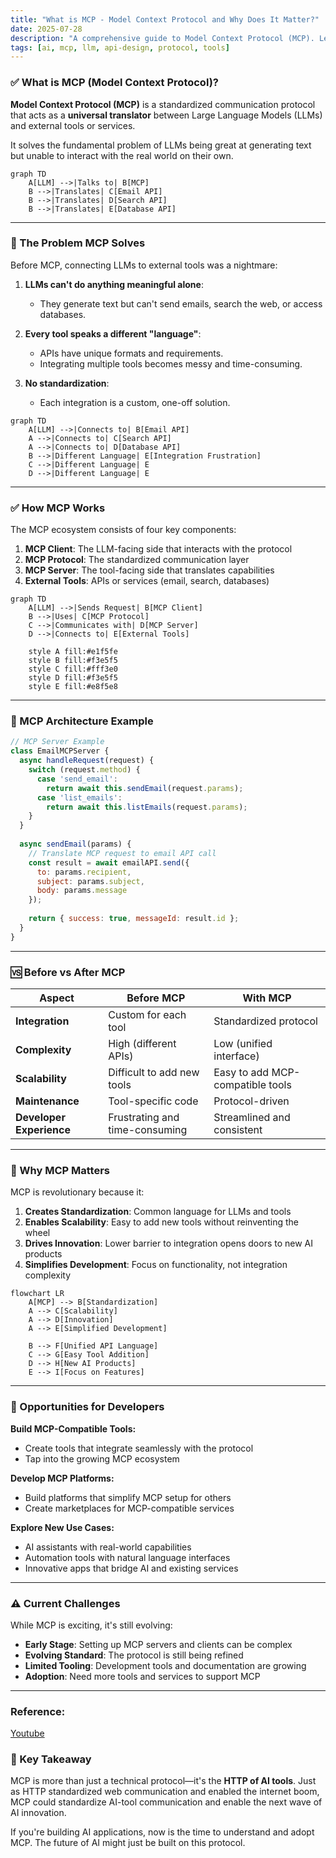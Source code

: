 ```yaml
---
title: "What is MCP - Model Context Protocol and Why Does It Matter?"
date: 2025-07-28
description: "A comprehensive guide to Model Context Protocol (MCP). Learn what it is, how it works, and why it's revolutionizing AI tool integration with visual diagrams."
tags: [ai, mcp, llm, api-design, protocol, tools]
---
```


### ✅ What is MCP (Model Context Protocol)?

**Model Context Protocol (MCP)** is a standardized communication protocol that acts as a **universal translator** between Large Language Models (LLMs) and external tools or services.

It solves the fundamental problem of LLMs being great at generating text but unable to interact with the real world on their own.

```mermaid
graph TD
    A[LLM] -->|Talks to| B[MCP]
    B -->|Translates| C[Email API]
    B -->|Translates| D[Search API]
    B -->|Translates| E[Database API]
```

---

### 📌 The Problem MCP Solves

Before MCP, connecting LLMs to external tools was a nightmare:

1. **LLMs can't do anything meaningful alone**:
   * They generate text but can't send emails, search the web, or access databases.

2. **Every tool speaks a different "language"**:
   * APIs have unique formats and requirements.
   * Integrating multiple tools becomes messy and time-consuming.

3. **No standardization**:
   * Each integration is a custom, one-off solution.

```mermaid
graph TD
    A[LLM] -->|Connects to| B[Email API]
    A -->|Connects to| C[Search API]
    A -->|Connects to| D[Database API]
    B -->|Different Language| E[Integration Frustration]
    C -->|Different Language| E
    D -->|Different Language| E
```

---

### ✅ How MCP Works

The MCP ecosystem consists of four key components:

1. **MCP Client**: The LLM-facing side that interacts with the protocol
2. **MCP Protocol**: The standardized communication layer
3. **MCP Server**: The tool-facing side that translates capabilities
4. **External Tools**: APIs or services (email, search, databases)

```mermaid
graph TD
    A[LLM] -->|Sends Request| B[MCP Client]
    B -->|Uses| C[MCP Protocol]
    C -->|Communicates with| D[MCP Server]
    D -->|Connects to| E[External Tools]
    
    style A fill:#e1f5fe
    style B fill:#f3e5f5
    style C fill:#fff3e0
    style D fill:#f3e5f5
    style E fill:#e8f5e8
```

---

### 🔧 MCP Architecture Example

```javascript
// MCP Server Example
class EmailMCPServer {
  async handleRequest(request) {
    switch (request.method) {
      case 'send_email':
        return await this.sendEmail(request.params);
      case 'list_emails':
        return await this.listEmails(request.params);
    }
  }
  
  async sendEmail(params) {
    // Translate MCP request to email API call
    const result = await emailAPI.send({
      to: params.recipient,
      subject: params.subject,
      body: params.message
    });
    
    return { success: true, messageId: result.id };
  }
}
```

---

### 🆚 Before vs After MCP

| Aspect                   | Before MCP                      | With MCP                     |
| ------------------------ | ------------------------------- | ---------------------------- |
| **Integration**          | Custom for each tool            | Standardized protocol        |
| **Complexity**           | High (different APIs)           | Low (unified interface)      |
| **Scalability**          | Difficult to add new tools      | Easy to add MCP-compatible tools |
| **Maintenance**          | Tool-specific code              | Protocol-driven              |
| **Developer Experience** | Frustrating and time-consuming  | Streamlined and consistent   |

---

### 🌟 Why MCP Matters

MCP is revolutionary because it:

1. **Creates Standardization**: Common language for LLMs and tools
2. **Enables Scalability**: Easy to add new tools without reinventing the wheel
3. **Drives Innovation**: Lower barrier to integration opens doors to new AI products
4. **Simplifies Development**: Focus on functionality, not integration complexity

```mermaid
flowchart LR
    A[MCP] --> B[Standardization]
    A --> C[Scalability]
    A --> D[Innovation]
    A --> E[Simplified Development]
    
    B --> F[Unified API Language]
    C --> G[Easy Tool Addition]
    D --> H[New AI Products]
    E --> I[Focus on Features]
```

---

### 🚀 Opportunities for Developers

**Build MCP-Compatible Tools:**
* Create tools that integrate seamlessly with the protocol
* Tap into the growing MCP ecosystem

**Develop MCP Platforms:**
* Build platforms that simplify MCP setup for others
* Create marketplaces for MCP-compatible services

**Explore New Use Cases:**
* AI assistants with real-world capabilities
* Automation tools with natural language interfaces
* Innovative apps that bridge AI and existing services

---

### ⚠️ Current Challenges

While MCP is exciting, it's still evolving:

* **Early Stage**: Setting up MCP servers and clients can be complex
* **Evolving Standard**: The protocol is still being refined
* **Limited Tooling**: Development tools and documentation are growing
* **Adoption**: Need more tools and services to support MCP

---

### Reference:
[Youtube](https://youtu.be/7j_NE6Pjv-E?si=5VZ2MobskI3Ym1h7)

### 🧠 Key Takeaway

MCP is more than just a technical protocol—it's the **HTTP of AI tools**. Just as HTTP standardized web communication and enabled the internet boom, MCP could standardize AI-tool communication and enable the next wave of AI innovation.

If you're building AI applications, now is the time to understand and adopt MCP. The future of AI might just be built on this protocol.
